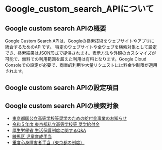 # Google_custom_search_APIについて

## Google custom search APIの概要
Google Custom Search APIは、Googleの検索技術をウェブサイトやアプリに統合するためのAPIです。
特定のウェブサイトや全ウェブを検索対象として設定でき、検索結果はJSON形式で提供されます。表示方法や外観のカスタマイズが可能で、無料での利用範囲を超えた利用は有料となります。Google Cloud Consoleでの設定が必要で、商業的利用や大量リクエストには料金や制限が適用されます。
## Google custom search APIの設定項目

## Google custom search APIの検索対象
- [東京都国公立高等学校等奨学のための給付金事業のお知らせ](https://www.kyoiku.metro.tokyo.lg.jp/admission/tuition/tuition/scholarship_public_school.html)
- [令和５年度 東京都私立高等学校等 奨学給付金](https://www.shigaku-tokyo.or.jp/pdf/parents/faq_s.pdf?2023)
- [厚生労働省 生活保護制度に関するQ&A](https://www.mhlw.go.jp/content/001106332.pdf)
- [練馬区 児童育成手当](https://www.city.nerima.tokyo.jp/kosodatekyoiku/kodomo/teateiryo/ikuseiteate.html)
- [重度心身障害者手当（東京都の制度）](https://www.city.adachi.tokyo.jp/shogai/fukushi-kenko/shinshin/teate-judoshinshin.html)
